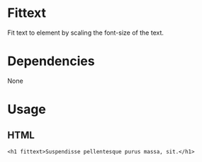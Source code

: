 # Fittext
Fit text to element by scaling the font-size of the text.

# Dependencies
None

# Usage

## HTML
`<h1 fittext>Suspendisse pellentesque purus massa, sit.</h1>`